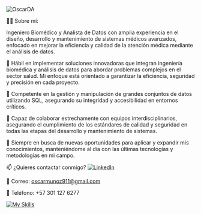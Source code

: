 
![OscarDA](https://github.com/user-attachments/assets/8ce04672-88f8-41b2-8b4d-0f7830cd7ccd)

👨‍⚕️ Sobre mí:

Ingeniero Biomédico y Analista de Datos con amplia experiencia en el diseño, desarrollo y mantenimiento de sistemas médicos avanzados, enfocado en mejorar la eficiencia y calidad de la atención médica mediante el análisis de datos.

🔧 Hábil en implementar soluciones innovadoras que integran ingeniería biomédica y análisis de datos para abordar problemas complejos en el sector salud. Mi enfoque está orientado a garantizar la eficiencia, seguridad y precisión en cada proyecto.

💾 Competente en la gestión y manipulación de grandes conjuntos de datos utilizando SQL, asegurando su integridad y accesibilidad en entornos críticos.

🤝 Capaz de colaborar estrechamente con equipos interdisciplinarios, asegurando el cumplimiento de los estándares de calidad y seguridad en todas las etapas del desarrollo y mantenimiento de sistemas.

🌱 Siempre en busca de nuevas oportunidades para aplicar y expandir mis conocimientos, manteniéndome al día con las últimas tecnologías y metodologías en mi campo.

📫 ¿Quieres contactar conmigo? [![LinkedIn](https://img.shields.io/badge/LinkedIn-Profile-blue)](https://www.linkedin.com/in/oscar-mu%C5%84oz-4058a5213/)

📧 Correo: oscarmunoz911@gmail.com

📱 Teléfono: +57 301 127 6277

[![My Skills](https://skillicons.dev/icons?i=github,kotlin,mysql,py,js)](https://skillicons.dev)
